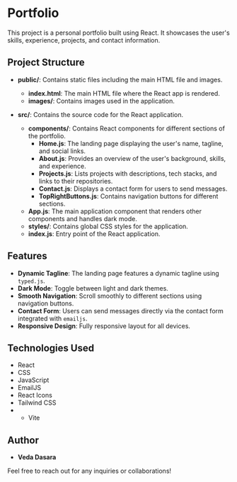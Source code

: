 # Portfolio
This project is a personal portfolio built using React. It showcases the user's skills, experience, projects, and contact information.

## Project Structure

- **public/**: Contains static files including the main HTML file and images.
  - **index.html**: The main HTML file where the React app is rendered.
  - **images/**: Contains images used in the application.

- **src/**: Contains the source code for the React application.
  - **components/**: Contains React components for different sections of the portfolio.
    - **Home.js**: The landing page displaying the user's name, tagline, and social links.
    - **About.js**: Provides an overview of the user's background, skills, and experience.
    - **Projects.js**: Lists projects with descriptions, tech stacks, and links to their repositories.
    - **Contact.js**: Displays a contact form for users to send messages.
    - **TopRightButtons.js**: Contains navigation buttons for different sections.
  - **App.js**: The main application component that renders other components and handles dark mode.
  - **styles/**: Contains global CSS styles for the application.
  - **index.js**: Entry point of the React application.

## Features

- **Dynamic Tagline**: The landing page features a dynamic tagline using `typed.js`.
- **Dark Mode**: Toggle between light and dark themes.
- **Smooth Navigation**: Scroll smoothly to different sections using navigation buttons.
- **Contact Form**: Users can send messages directly via the contact form integrated with `emailjs`.
- **Responsive Design**: Fully responsive layout for all devices.

## Technologies Used

- React
- CSS
- JavaScript
- EmailJS
- React Icons
- Tailwind CSS
- - Vite

## Author

- **Veda Dasara**

Feel free to reach out for any inquiries or collaborations!
